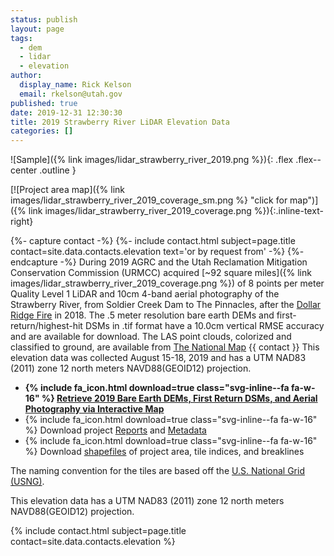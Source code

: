 ```yaml
---
status: publish
layout: page
tags:
  - dem
  - lidar
  - elevation
author:
  display_name: Rick Kelson
  email: rkelson@utah.gov
published: true
date: 2019-12-31 12:30:30
title: 2019 Strawberry River LiDAR Elevation Data
categories: []
---
```


![Sample]({% link images/lidar_strawberry_river_2019.png %}){: .flex .flex--center .outline }

[![Project area map]({% link images/lidar_strawberry_river_2019_coverage_sm.png %} "click for map")]({% link images/lidar_strawberry_river_2019_coverage.png %}){:.inline-text-right}

{%- capture contact -%}
{%- include contact.html subject=page.title contact=site.data.contacts.elevation text='or by request from' -%}
{%- endcapture -%}
During 2019 AGRC and the Utah Reclamation Mitigation Conservation Commission (URMCC) acquired [~92 square miles]({% link images/lidar_strawberry_river_2019_coverage.png %}) of 8 points per meter Quality Level 1 LiDAR and 10cm 4-band aerial photography of the Strawberry River, from Soldier Creek Dam to The Pinnacles, after the [Dollar Ridge Fire](https://inciweb.nwcg.gov/incident/5881/) in 2018. The .5 meter resolution bare earth DEMs and first-return/highest-hit DSMs in .tif format have a 10.0cm vertical RMSE accuracy and are available for download. The LAS point clouds, colorized and classified to ground, are available from [The National Map](https://apps.nationalmap.gov/downloader) {{ contact }} This elevation data was collected August 15-18, 2019 and has a UTM NAD83 (2011) zone 12 north meters NAVD88(GEOID12) projection.

<ul class="dotless">
  <li>
    <strong>
      {% include fa_icon.html download=true class="svg-inline--fa fa-w-16" %} <a href="https://raster.utah.gov/?catGroup=.5%20Meter%20%7B2019%20Strawberry%20River%20LiDAR%7D,HRO%202019%20(10cm)&title=2019%20Strawberry%20River%20Lidar%20DEMs%20and%20Aerial%20Photography" target="_blank">Retrieve 2019 Bare Earth DEMs, First Return DSMs, and Aerial Photography via Interactive Map</a>
    </strong>
  </li>
  <li>
    {% include fa_icon.html download=true class="svg-inline--fa fa-w-16" %} Download project <a href="https://storage.googleapis.com/state-of-utah-sgid-downloads/lidar/strawberry-river-2019/StrawberryRiver_2019_Reports.zip" target="_blank">Reports</a> and <a href="https://storage.googleapis.com/state-of-utah-sgid-downloads/lidar/strawberry-river-2019/StrawberryRiver_2019_Metadata.zip" target="_blank">Metadata</a>
  </li>
  <li>
    {% include fa_icon.html download=true class="svg-inline--fa fa-w-16" %} Download <a href="https://storage.googleapis.com/state-of-utah-sgid-downloads/lidar/strawberry-river-2019/StrawberryRiver_2019_shps.zip" target="_blank">shapefiles</a> of project area, tile indices, and breaklines
  </li>
</ul>

The naming convention for the tiles are based off the [U.S. National Grid (USNG)](https://www.fgdc.gov/usng/how-to-read-usng/index_html).

This elevation data has a UTM NAD83 (2011) zone 12 north meters NAVD88(GEOID12) projection.

{% include contact.html subject=page.title contact=site.data.contacts.elevation %}
